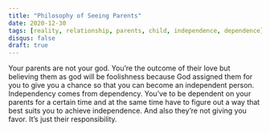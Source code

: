 ```yaml
---
title: "Philosophy of Seeing Parents"
date: 2020-12-30
tags: [reality, relationship, parents, child, independence, dependence]
disqus: false
draft: true
---
```


Your parents are not your god. You’re the outcome of their love but believing them as god will be foolishness because God assigned them for you to give you a chance so that you can become an independent person. Independency comes from dependency. You’ve to be dependent on your parents for a certain time and at the same time have to figure out a way that best suits you to achieve independence. And also they’re not giving you favor. It’s just their responsibility.